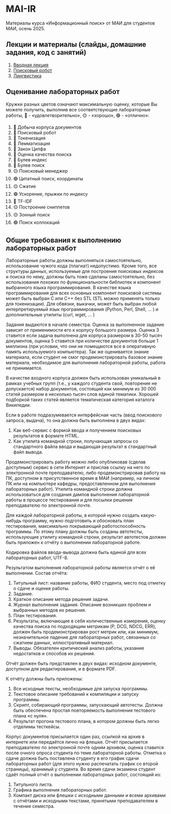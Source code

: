 # MAI-IR
Материалы курса «Информационный поиск» от МАИ для студентов МАИ, осень 2025.

## Лекции и материалы (слайды, домашние задания, код с занятий)
01. [Вводная лекция](lesson-01)
02. [Поисковый робот](lesson-02)
03. [Лингвистика](lesson-03)

## Оценивание лабораторных работ
Кружки разных цветов означают максимальную оценку, которые Вы можете получить, выполнив все соответствующие лабораторные работы, 🔴 - «удовлетворительно», 🟡 - «хорошо», 🟢 - «отлично»:

01. 🔴 Добыча корпуса документов
02. 🔴 Поисковый робот
03. 🔴 Токенизация
04. 🔴 Лемматизация
05. 🔴 Закон Ципфа
06. 🔴 Оценка качества поиска
07. 🔴 Булев индекс
08. 🔴 Булев поиск
09. 🟡 Поисковый менеджер
10. 🟢 Цитатный поиск, координаты
11. 🟡 Сжатие
12. 🟢 Ускорение, прыжки по индексу
13. 🔴 TF-IDF
14. 🟡 Построение сниппетов
15. 🟡 Зонный поиск
16. 🟢 Поиск коллокаций

## Общие требования к выполнению лабораторных работ
Лабораторные работы должны выполняться самостоятельно, использование чужого кода
(плагиат) недопустимо. Кроме того, все структуры данных, используемые для построения
поисковых индексов и поиска по нему, должны быть тоже сделаны самостоятельно, без
использования похожих по функциональности библиотек и компонент выбранного языка
программирования. В качестве языка программирования для всех основных компонент поисковой
системы может быть выбран C или C++ без STL (STL можно применять только для токенизации).
Для обвязки, выкачки, может быть выбран любой интерпретируемый язык программирования
(Python, Perl, Shell, … ) и дополнительные утилиты (curl, wget, … )

Задания выдаются в начале семестра. Оценка за выполненное задание зависит от применимости
его к корпусу большого размера. Оценка 3 ставится если задача выполнена для корпуса размером
в 30-50 тысяч документов, оценка 5 ставится при количестве документов больше 1 миллиона (при
условии, что они не помещаются все в оперативную память используемого компьютера). Так же
оценивается знание материала, если студент не смог продемонстрировать базовое знание
материала, необходимое для выполнения лабораторной работы, работа не принимается.

В качестве входного корпуса должен быть использован уникальный в рамках учебных групп (т.е., у
каждого студента свой, повторение не допускается) набор документов, состоящий как минимум
из 30 000 статей размером в несколько тысяч слов единой тематики. Хорошей подборкой таких
статей является тематическая категория каталога Википедии.

Если в работе подразумевается интерфейсная часть (ввод поискового запроса, выдача), то она
должна быть выполнена в двух видах:
1. Как веб-сервис с формой ввода и получением поисковых результатов в формате HTML.
2. Как утилита командной строки, получающая запросы со стандартного файла ввода и
выдающая результат в стандартный файл вывода.

Продемонстрировать работу можно либо опубликовав (сделав доступным) сервис в сети Интернет
и прислав ссылку на него по электронной почте преподавателю, либо продемонстрировав работу
на ПК, доступном в присутственное время в МАИ (например, на личном ПК или на компьютере
кафедры, предоставленном для выполнения лабораторных работ). Утилита командной строки
должна использоваться для создания дампов выполнения лабораторной работы в процессе
тестирования и для посылки решения преподавателю по электронной почте.

Для каждой лабораторной работы, в которой нужно создать какую-нибудь программу, нужно
подготовить и обосновать план тестирования, максимально покрывающий работоспособность
программы. По этому плану должны быть созданы автотесты, использующие утилиту командной
строки, результат автотестов должен быть приложен к отчёту о выполнении лабораторной работе.

Кодировка файлов ввода-вывода должна быть единой для всех лабораторных работ, UTF-8.

Результатом выполнения лабораторной работы является отчёт о её выполнении. Состав отчёта:
1. Титульный лист: название работы, ФИО студента, место под отметку о сдаче и оценке
работы.
2. Задание.
3. Краткое описание метода решения задачи.
4. Журнал выполнения задания. Описание возникших проблем и выбранных методов их
решения.
5. План тестирования.
6. Результаты, включающие в себя количественные измерения, оценку качества поиска по
подходящим метрикам (P, DCG, NDCG, ERR), должен быть продемонстрирован рост метрик
или, как минимум, незначительное падение для лабораторных работ, связанных со
сжатием данных, иллюстративный материал.
7. Выводы. Обязателен критический анализ работы, указание недостатков и способов их
решения.

Отчёт должен быть представлен в двух видах: исходном документе, доступном для
редактирования, и в формате PDF.

К отчёту должны быть приложены:
1. Все исходные тексты, необходимые для запуска программы.
2. Текстовое описание требований к компиляции и запуску программы.
3. Скрипт, собирающий программы, запускающий автотесты. Должна быть обеспечена
простая повторяемость выполнения тестового плана «с нуля».
4. Результат прогона тестового плана, в котором должны быть легко отделимы тесткейсы.

Корпус документов присылается один раз, ссылкой на архив в интернете или передаётся лично на
флешке.
Отчёт присылается преподавателю по электронной почте одним архивом, оценка ставится после
очного опроса студента по теме лабораторной работы. Отметка о сдаче должна быть поставлена
студенту в его график сдачи лабораторных работ (для этого нужно распечатать график со второй
страницы), хранимый у студента. Во время сдачи экзамена студент сдаёт полный отчёт о
выполнении лабораторных работ, состоящий из:
1. Титульного листа.
2. Графика выполнения лабораторных работ.
3. Компакт диска или флешки с исходными данными и всеми архивами с отчётами и
исходными текстами, принятыми преподавателем в течение семестра.
